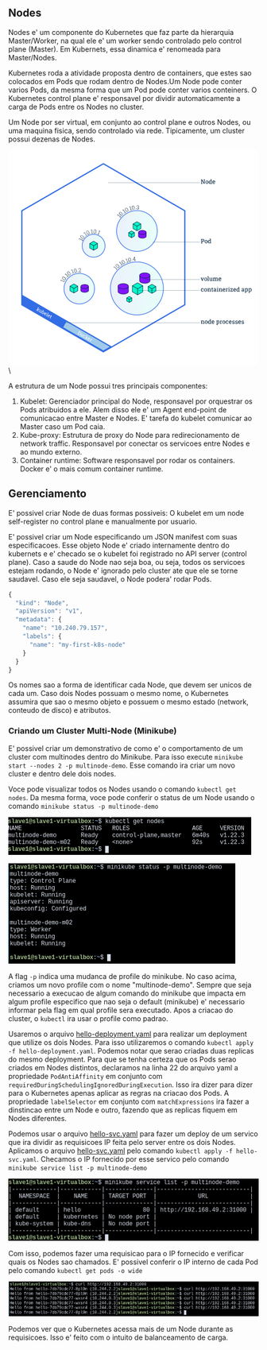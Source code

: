 ## Nodes

Nodes e' um componente do Kubernetes que faz parte da hierarquia Master/Worker, na qual ele e' um worker sendo controlado pelo control plane (Master). Em Kubernets, essa dinamica e' renomeada para Master/Nodes.

Kubernetes roda a atividade proposta dentro de containers, que estes sao colocados em Pods que rodam dentro de Nodes.Um Node pode conter  varios Pods, da mesma forma que um Pod pode conter varios conteiners. O Kubernetes control plane e' responsavel por dividir automaticamente a carga de Pods entre os Nodes no cluster.

Um Node por ser virtual, em conjunto ao control plane e outros Nodes, ou uma maquina fisica, sendo controlado via rede. Tipicamente, um cluster possui dezenas de Nodes.

![primeira imagem](https://raw.githubusercontent.com/Numb4r/KubernetesTutorial/master/images/module_03_nodes.svg "a" )\

A estrutura de um Node possui tres principais componentes:

1. Kubelet: Gerenciador principal do Node, responsavel por orquestrar os Pods atribuidos a ele. Alem disso ele e' um Agent end-point de comunicacao entre Master e Nodes. E' tarefa do kubelet comunicar ao Master caso um Pod caia.
2. Kube-proxy: Estrutura de proxy do Node para redirecionamento de network traffic. Responsavel por conectar os servicoes entre Nodes e ao mundo externo.
3. Container runtime: Software responsavel por rodar os containers. Docker e' o mais comum container runtime.


## Gerenciamento 

E' possivel criar Node de duas formas possiveis: O kubelet em um  node self-register no control plane e manualmente por usuario.

E' possivel criar um Node especificando um JSON manifest com suas especificacoes. Esse objeto Node e' criado internamente  dentro do kubernets e e' checado se o kubelet foi registrado no API server (control plane). Caso a saude do Node nao seja boa, ou seja, todos os servicoes estejam rodando, o Node e' ignorado pelo cluster ate que ele se torne saudavel. Caso ele seja saudavel, o Node podera' rodar Pods.

``` javascript
{
  "kind": "Node",
  "apiVersion": "v1",
  "metadata": {
    "name": "10.240.79.157",
    "labels": {
      "name": "my-first-k8s-node"
    }
  }
}
```

Os nomes sao a forma de identificar cada Node, que devem ser unicos de cada um. Caso dois Nodes possuam o mesmo nome, o Kubernetes assumira que sao o mesmo objeto e possuem o mesmo estado (network, conteudo de disco) e atributos. 


### Criando um Cluster Multi-Node (Minikube)

E' possivel criar um demonstrativo de como e' o comportamento de um cluster com multinodes dentro do Minikube. Para isso execute ``minikube start --nodes 2 -p multinode-demo``. Esse comando ira criar um novo cluster e dentro dele dois nodes. 

Voce pode visualizar todos os Nodes usando o comando ``kubectl get nodes``. Da mesma forma, voce pode conferir o status de um Node usando o comando ``minikube status -p multinode-demo``

![kubectl get nodes](https://raw.githubusercontent.com/Numb4r/KubernetesTutorial/master/images/2022-01-06_10:34:36.png)

![minikube status -p multinode-demo](https://raw.githubusercontent.com/Numb4r/KubernetesTutorial/master/images/2022-01-06_10:37:36.png)


A flag ``-p`` indica uma mudanca de profile do minikube. No caso acima, criamos um novo profile com o nome "multinode-demo". Sempre que seja necessario a execucao de algum comando do minikube que impacta em algum profile especifico que nao seja o default (minikube) e' necessario informar pela flag em qual profile sera executado. Apos a criacao do cluster, o ``kubectl`` ira usar o profile como padrao.

Usaremos o arquivo [hello-deployment.yaml](../code/hello-deployment.yaml) para realizar um deployment que utilize os dois Nodes. Para isso utilizaremos o comando ``kubectl apply -f hello-deployment.yaml``. Podemos notar que serao criadas duas replicas do mesmo deployment. Para que se tenha certeza que os Pods serao criados em Nodes distintos, declaramos na linha 22 do arquivo yaml a propriedade ``PodAntiAffinity`` em conjunto com ``requiredDuringSchedulingIgnoredDuringExecution``. Isso ira dizer para dizer para o Kubernetes apenas aplicar as regras na criacao dos Pods. A propriedade ``labelSelector`` em conjunto com ``matchExpressions`` ira fazer a dinstincao entre um Node e outro, fazendo que as replicas fiquem em Nodes diferentes.

Podemos usar o arquivo [hello-svc.yaml](../code/hello-svc.yaml) para fazer um deploy de um servico que ira dividir as requisicoes IP feita pelo server entre os dois Nodes. Aplicamos o arquivo [hello-svc.yaml](../code/hello-svc.yaml) pelo comando ``kubectl apply -f hello-svc.yaml``. Checamos o IP fornecido por esse servico pelo comando ``minikube service list -p multinode-demo`` 

![minikube service list -p multinode-demo](https://raw.githubusercontent.com/Numb4r/KubernetesTutorial/master/images/2022-01-06_15:36:24.png)

Com isso, podemos fazer uma requisicao para o IP fornecido e verificar quais os Nodes sao chamados. E' possivel conferir o IP interno de cada Pod pelo comando ``kubectl get pods -o wide``

![Teste de intercalabilidade entre Nodes](https://raw.githubusercontent.com/Numb4r/KubernetesTutorial/master/images/2022-01-06_15:38:44.png)

Podemos ver que o Kubernetes acessa mais de um Node durante as requisicoes. Isso e' feito com o intuito de balanceamento de carga.